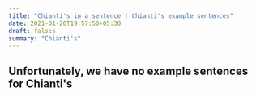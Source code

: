 ```yaml
---
title: "Chianti's in a sentence | Chianti's example sentences"
date: 2021-01-20T19:57:50+05:30
draft: falses
summary: "Chianti's"
---
```

## Unfortunately, we have no example sentences for Chianti's                 
